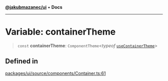 [**@jakubmazanec/ui**](../README.md) • **Docs**

---

# Variable: containerTheme

> `const` **containerTheme**: `ComponentTheme`\<_typeof_
> [`useContainerTheme`](../functions/useContainerTheme.md)\>

## Defined in

[packages/ui/source/components/Container.ts:61](https://github.com/jakubmazanec/tools/blob/6ed2cc9bf798455a62cfc34def34fef748169fa2/packages/ui/source/components/Container.ts#L61)
